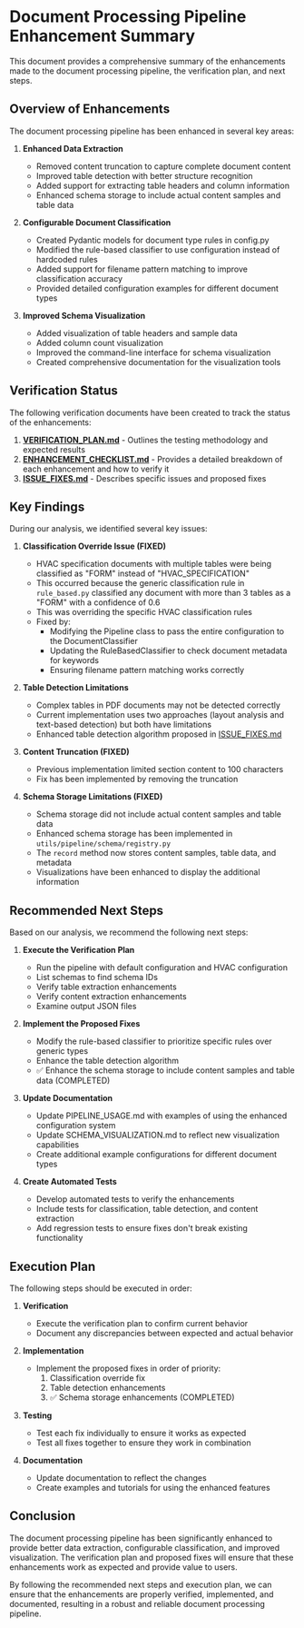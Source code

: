 # Document Processing Pipeline Enhancement Summary

This document provides a comprehensive summary of the enhancements made to the document processing pipeline, the verification plan, and next steps.

## Overview of Enhancements

The document processing pipeline has been enhanced in several key areas:

1. **Enhanced Data Extraction**
   - Removed content truncation to capture complete document content
   - Improved table detection with better structure recognition
   - Added support for extracting table headers and column information
   - Enhanced schema storage to include actual content samples and table data

2. **Configurable Document Classification**
   - Created Pydantic models for document type rules in config.py
   - Modified the rule-based classifier to use configuration instead of hardcoded rules
   - Added support for filename pattern matching to improve classification accuracy
   - Provided detailed configuration examples for different document types

3. **Improved Schema Visualization**
   - Added visualization of table headers and sample data
   - Added column count visualization
   - Improved the command-line interface for schema visualization
   - Created comprehensive documentation for the visualization tools

## Verification Status

The following verification documents have been created to track the status of the enhancements:

1. [**VERIFICATION_PLAN.md**](./VERIFICATION_PLAN.md) - Outlines the testing methodology and expected results
2. [**ENHANCEMENT_CHECKLIST.md**](./ENHANCEMENT_CHECKLIST.md) - Provides a detailed breakdown of each enhancement and how to verify it
3. [**ISSUE_FIXES.md**](./ISSUE_FIXES.md) - Describes specific issues and proposed fixes

## Key Findings

During our analysis, we identified several key issues:

1. **Classification Override Issue (FIXED)**
   - HVAC specification documents with multiple tables were being classified as "FORM" instead of "HVAC_SPECIFICATION"
   - This occurred because the generic classification rule in `rule_based.py` classified any document with more than 3 tables as a "FORM" with a confidence of 0.6
   - This was overriding the specific HVAC classification rules
   - Fixed by:
     * Modifying the Pipeline class to pass the entire configuration to the DocumentClassifier
     * Updating the RuleBasedClassifier to check document metadata for keywords
     * Ensuring filename pattern matching works correctly

2. **Table Detection Limitations**
   - Complex tables in PDF documents may not be detected correctly
   - Current implementation uses two approaches (layout analysis and text-based detection) but both have limitations
   - Enhanced table detection algorithm proposed in [ISSUE_FIXES.md](./ISSUE_FIXES.md)

3. **Content Truncation (FIXED)**
   - Previous implementation limited section content to 100 characters
   - Fix has been implemented by removing the truncation

4. **Schema Storage Limitations (FIXED)**
   - Schema storage did not include actual content samples and table data
   - Enhanced schema storage has been implemented in `utils/pipeline/schema/registry.py`
   - The `record` method now stores content samples, table data, and metadata
   - Visualizations have been enhanced to display the additional information

## Recommended Next Steps

Based on our analysis, we recommend the following next steps:

1. **Execute the Verification Plan**
   - Run the pipeline with default configuration and HVAC configuration
   - List schemas to find schema IDs
   - Verify table extraction enhancements
   - Verify content extraction enhancements
   - Examine output JSON files

2. **Implement the Proposed Fixes**
   - Modify the rule-based classifier to prioritize specific rules over generic types
   - Enhance the table detection algorithm
   - ✅ Enhance the schema storage to include content samples and table data (COMPLETED)

3. **Update Documentation**
   - Update PIPELINE_USAGE.md with examples of using the enhanced configuration system
   - Update SCHEMA_VISUALIZATION.md to reflect new visualization capabilities
   - Create additional example configurations for different document types

4. **Create Automated Tests**
   - Develop automated tests to verify the enhancements
   - Include tests for classification, table detection, and content extraction
   - Add regression tests to ensure fixes don't break existing functionality

## Execution Plan

The following steps should be executed in order:

1. **Verification**
   - Execute the verification plan to confirm current behavior
   - Document any discrepancies between expected and actual behavior

2. **Implementation**
   - Implement the proposed fixes in order of priority:
     1. Classification override fix
     2. Table detection enhancements
     3. ✅ Schema storage enhancements (COMPLETED)

3. **Testing**
   - Test each fix individually to ensure it works as expected
   - Test all fixes together to ensure they work in combination

4. **Documentation**
   - Update documentation to reflect the changes
   - Create examples and tutorials for using the enhanced features

## Conclusion

The document processing pipeline has been significantly enhanced to provide better data extraction, configurable classification, and improved visualization. The verification plan and proposed fixes will ensure that these enhancements work as expected and provide value to users.

By following the recommended next steps and execution plan, we can ensure that the enhancements are properly verified, implemented, and documented, resulting in a robust and reliable document processing pipeline.
